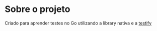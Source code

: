 # Sobre o projeto
Criado para aprender testes no Go utilizando a library nativa e a [testify](https://github.com/stretchr/testify)
